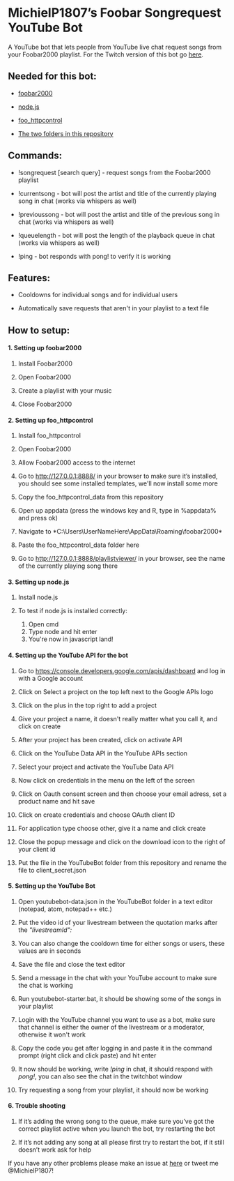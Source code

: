 ﻿# MichielP1807’s Foobar Songrequest YouTube Bot
A YouTube bot that lets people from YouTube live chat request songs from your Foobar2000 playlist.
For the Twitch version of this bot go [here](https://github.com/MichielP1807/FoobarSongrequestTwitchBot).

## Needed for this bot:

* [foobar2000](http://www.foobar2000.org/download "Download foobar2000")

* [node.js](https://nodejs.org/ "Download node.js")
  
* [foo_httpcontrol](https://www.dropbox.com/s/uglqfqwbtzl7xio/foobarCon_0.97.28-fc.exe?dl=1 "Download foo_httpcontrol")
  
* [The two folders in this repository](https://github.com/MichielP1807/FoobarSongrequestYouTubeBot/archive/master.zip "Download this repository")

## Commands:

* !songrequest [search query] - request songs from the Foobar2000 playlist

* !currentsong - bot will post the artist and title of the currently playing song in chat (works via whispers as well)

* !previoussong - bot will post the artist and title of the previous song in chat (works via whispers as well)

* !queuelength - bot will post the length of the playback queue in chat (works via whispers as well)

* !ping - bot responds with pong! to verify it is working

## Features:

* Cooldowns for individual songs and for individual users

* Automatically save requests that aren't in your playlist to a text file

## How to setup: 

####  1. Setting up foobar2000
  
1.	Install Foobar2000
  
2.	Open Foobar2000
  
3.	Create a playlist with your music
  
4.	Close Foobar2000
  
####  2. Setting up foo_httpcontrol
  
1.	Install foo_httpcontrol
  
2.	Open Foobar2000
  
3.	Allow Foobar2000 access to the internet
  
4.	Go to http://127.0.0.1:8888/ in your browser to make sure it’s installed, you should see some installed templates, we'll now install some more
 
5.  Copy the foo_httpcontrol_data from this repository
  
6.	Open up appdata (press the windows key and R, type in %appdata% and press ok)
  
7.	Navigate to *C:\Users\UserNameHere\AppData\Roaming\foobar2000\*

8.  Paste the foo_httpcontrol_data folder here
  
9.	Go to http://127.0.0.1:8888/playlistviewer/ in your browser, see the name of the currently playing song there
  
####  3. Setting up node.js
  
1.	Install node.js
  
2.	To test if node.js is installed correctly:
    1. Open cmd
    2. Type node and hit enter
    3. You're now in javascript land!
  
####  4. Setting up the YouTube API for the bot
  
1.	Go to https://console.developers.google.com/apis/dashboard and log in with a Google account
  
2.	Click on Select a project on the top left next to the Google APIs logo
  
3.	Click on the plus in the top right to add a project
  
4.	Give your project a name, it doesn't really matter what you call it, and click on create
  
5.	After your project has been created, click on activate API
  
6.	Click on the YouTube Data API in the YouTube APIs section
  
7.	Select your project and activate the YouTube Data API
 
8.	Now click on credentials in the menu on the left of the screen
  
9.	Click on Oauth consent screen and then choose your email adress, set a product name and hit save
  
10.	Click on create credentials and choose OAuth client ID
  
11.	For application type choose other, give it a name and click create
  
12.	Close the popup message and click on the download icon to the right of your client id

13.	Put the file in the YouTubeBot folder from this repository and rename the file to client_secret.json
  
####  5. Setting up the YouTube Bot
  
1.	Open youtubebot-data.json in the YouTubeBot folder in a text editor (notepad, atom, notepad++ etc.)
  
2.	Put the video id of your livestream between the quotation marks after the *"livestreamId":*

3.	You can also change the cooldown time for either songs or users, these values are in seconds

4.	Save the file and close the text editor
  
5.	Send a message in the chat with your YouTube account to make sure the chat is working
  
6.	Run youtubebot-starter.bat, it should be showing some of the songs in your playlist
  
7.	Login with the YouTube channel you want to use as a bot, make sure that channel is either the owner of the livestream or a moderator, otherwise it won't work
  
8.	Copy the code you get after logging in and paste it in the command prompt (right click and click paste) and hit enter
  
7.	It now should be working, write *!ping* in chat, it should respond with *pong!*, you can also see the chat in the twitchbot window

8.	Try requesting a song from your playlist, it should now be working
  
####  6. Trouble shooting
  
1.	If it’s adding the wrong song to the queue, make sure you’ve got the correct playlist active when you launch the bot, try restarting the bot
  
2.	If it’s not adding any song at all please first try to restart the bot, if it still doesn’t work ask for help

If you have any other problems please make an issue at [here](https://github.com/MichielP1807/FoobarSongrequestYouTubeBot/issues/new "New GitHub Issue") or tweet me @MichielP1807!
